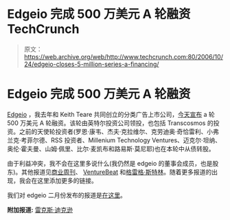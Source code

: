 # Edgeio 完成 500 万美元 A 轮融资 TechCrunch

> 原文：<https://web.archive.org/web/http://www.techcrunch.com:80/2006/10/24/edgeio-closes-5-million-series-a-financing/>

# Edgeio 完成 500 万美元 A 轮融资

 [](https://web.archive.org/web/20230216124646/http://www.edgeio.com/) [Edgeio](https://web.archive.org/web/20230216124646/http://www.edgeio.com/) ，我去年和 Keith Teare 共同创立的分类广告上市公司，[今天宣布](https://web.archive.org/web/20230216124646/http://blog.edgeio.com/?p=40) a 轮 500 万美元 A 轮融资。该轮由英特尔投资公司领投，也包括 Transcosmos 的投资。之前的天使轮投资者(罗恩·康韦、杰夫·克拉维尔、克劳迪奥·奇恰雷利、小弗兰克·考菲尔德、RSS 投资者、Millenium Technology Ventures、迈克尔·坦纳、奥伦·霍夫曼、山姆·佩里、比尔·麦凯布和路易斯·莫尼耶)也在本轮中从债转股。

由于利益冲突，我不会在这里多说什么(我仍然是 edgeio 的董事会成员，也是股东)。其他报道见[商业周刊](https://web.archive.org/web/20230216124646/http://www.businessweek.com/the_thread/techbeat/archives/2006/10/edgeio_has_been.html?campaign_id=rss_blog_blogspotting)、 [VentureBeat](https://web.archive.org/web/20230216124646/http://venturebeat.com/2006/10/23/edgeio-gets-5-million-to-expand-web-20-classifieds-site/) 和[格雷格·斯特林](https://web.archive.org/web/20230216124646/http://gesterling.wordpress.com/2006/10/24/edgio-gets-5-million-in-vc-money/)。随着更多报道的出现，我会在这里添加更多的链接。

我们对 edgeio 二月份发布的报道是[在这里](https://web.archive.org/web/20230216124646/https://techcrunch.com/2006/02/27/edgeio-launches/)。

**附加报道:**
[雷克斯·迪克逊](https://web.archive.org/web/20230216124646/http://rexdixon.wordpress.com/2006/10/24/edgeio-secures-5-million/)